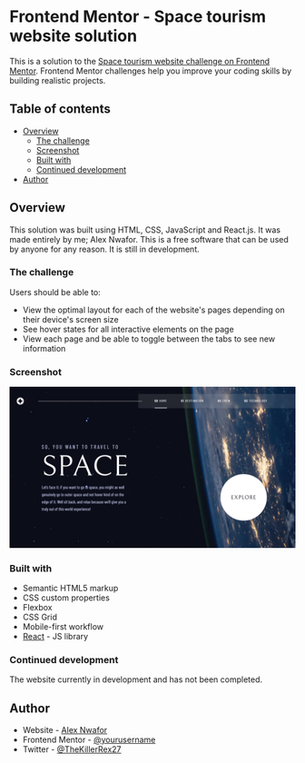 # Frontend Mentor - Space tourism website solution

This is a solution to the [Space tourism website challenge on Frontend Mentor](https://www.frontendmentor.io/challenges/space-tourism-multipage-website-gRWj1URZ3). Frontend Mentor challenges help you improve your coding skills by building realistic projects. 

## Table of contents

- [Overview](#overview)
  - [The challenge](#the-challenge)
  - [Screenshot](#screenshot)
  - [Built with](#built-with)
  - [Continued development](#continued-development)
- [Author](#author)

## Overview

This solution was built using HTML, CSS, JavaScript and React.js. It was made entirely by me; Alex Nwafor. This is a free software that can be used by anyone for any reason. It is still in development.

### The challenge

Users should be able to:

- View the optimal layout for each of the website's pages depending on their device's screen size
- See hover states for all interactive elements on the page
- View each page and be able to toggle between the tabs to see new information

### Screenshot

![Screenshot of Homepage](./src/assets/screenshots/Screenshot%20(54).png)

### Built with

- Semantic HTML5 markup
- CSS custom properties
- Flexbox
- CSS Grid
- Mobile-first workflow
- [React](https://reactjs.org/) - JS library

### Continued development

The website currently in development and has not been completed.

## Author

- Website - [Alex Nwafor](https://github.com/TheKillerRex27)
- Frontend Mentor - [@yourusername](https://www.frontendmentor.io/profile/yourusername)
- Twitter - [@TheKillerRex27](https://twitter.com/TheKillerRex27)